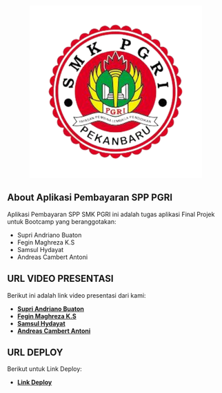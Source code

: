 <p align="center"><img src="public/pgri.png" width="400"></p>

## About Aplikasi Pembayaran SPP PGRI

Aplikasi Pembayaran SPP SMK PGRI ini adalah tugas aplikasi Final Projek untuk Bootcamp yang beranggotakan:

- Supri Andriano Buaton
- Fegin Maghreza K.S
- Samsul Hydayat
- Andreas Cambert Antoni

## URL VIDEO PRESENTASI

Berikut ini adalah link video presentasi dari kami:

- **[Supri Andriano Buaton](https://drive.google.com/drive/folders/1fPjp0hMdMq15b-kxh81VALn3dQroIOJO?usp=sharing/)**
- **[Fegin Maghreza K.S](https://drive.google.com/drive/folders/10uX6zirXwTVj7jGrgAcI61hGUk5yI4JD?usp=sharing/)**
- **[Samsul Hydayat](https://drive.google.com/drive/folders/13-NJsUB1ftPTZjUkuPHXhF3uZMqUhwS3?usp=sharing/)**
- **[Andreas Cambert Antoni](https://drive.google.com/file/d/1DVtFcnngGyPWBi5eePlBMd8ACMcDBfIi/view?usp=drivesdk/)**

## URL DEPLOY

Berikut untuk Link Deploy:
- **[Link Deploy](https://spppgri.online/)**
